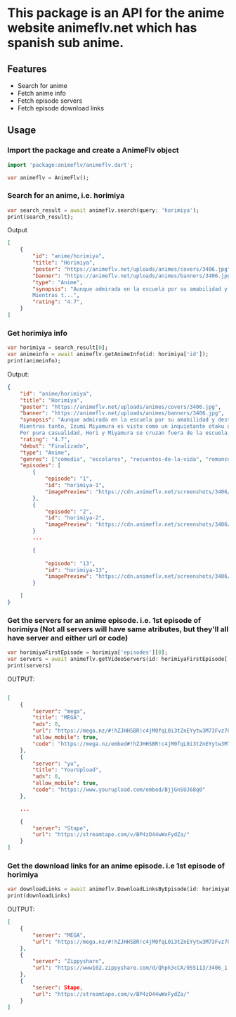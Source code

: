 <!-- 
This README describes the package. If you publish this package to pub.dev,
this README's contents appear on the landing page for your package.

For information about how to write a good package README, see the guide for
[writing package pages](https://dart.dev/guides/libraries/writing-package-pages). 

For general information about developing packages, see the Dart guide for
[creating packages](https://dart.dev/guides/libraries/create-library-packages)
and the Flutter guide for
[developing packages and plugins](https://flutter.dev/developing-packages). 
-->

# This package is an API for the anime website animeflv.net which has spanish sub anime.

## Features

* Search for anime
* Fetch anime info
* Fetch episode servers
* Fetch episode download links

## Usage

### Import the package and create a AnimeFlv object
```dart
import 'package:animeflv/animeflv.dart';

var animeflv = AnimeFlv();
```
### Search for an anime, i.e. horimiya
```dart
var search_result = await animeflv.search(query: 'horimiya');
print(search_result);
```
Output
```json
[
    {
        "id": "anime/horimiya", 
        "title": "Horimiya", 
        "poster": "https://animeflv.net/uploads/animes/covers/3406.jpg", 
        "banner": "https://animeflv.net/uploads/animes/banners/3406.jpg", 
        "type": "Anime", 
        "synopsis": "Aunque admirada en la escuela por su amabilidad y destreza académica, la estudiante de preparatoria Kyouko Hori ha estado escondiendo otro lado de ella. Con sus padres a menudo fuera de casa debido al trabajo, Hori tiene que cuidar de su hermano menor y hacer las tareas del hogar, sin tener tiempo para socializar fuera de la escuela. 
        Mientras t...", 
        "rating": "4.7",
    }
]
```
### Get horimiya info
```dart
var horimiya = search_result[0];
var animeinfo = await animeflv.getAnimeInfo(id: horimiya['id']);
print(animeinfo);
```
Output:
```json
{
    "id": "anime/horimiya", 
    "title": "Horimiya", 
    "poster": "https://animeflv.net/uploads/animes/covers/3406.jpg", 
    "banner": "https://animeflv.net/uploads/animes/banners/3406.jpg", 
    "synopsis": "Aunque admirada en la escuela por su amabilidad y destreza académica, la estudiante de preparatoria Kyouko Hori ha estado escondiendo otro lado de ella. Con sus padres a menudo fuera de casa debido al trabajo, Hori tiene que cuidar de su hermano menor y hacer las tareas del hogar, sin tener tiempo para socializar fuera de la escuela.
    Mientras tanto, Izumi Miyamura es visto como un inquietante otaku que usa anteojos. Sin embargo, en realidad es una persona amable e inepta para estudiar. Además, tiene nueve piercings escondidos detrás de su largo cabello, y un tatuaje a lo largo de su espalda y hombro izquierdo.
    Por pura casualidad, Hori y Miyamura se cruzan fuera de la escuela, ninguno luciendo como el otro lo esperaría. Estos polos aparentemente opuestos se convierten en amigos, compartiendo un lado que nunca le han mostrado a nadie.", 
    "rating": "4.7", 
    "debut": "Finalizado", 
    "type": "Anime", 
    "genres": ["comedia", "escolares", "recuentos-de-la-vida", "romance", "shounen"], 
    "episodes": [
        {
            "episode": "1", 
            "id": "horimiya-1", 
            "imagePreview": "https://cdn.animeflv.net/screenshots/3406/1/th_3.jpg"
        },
        {
            "episode": "2", 
            "id": "horimiya-2", 
            "imagePreview": "https://cdn.animeflv.net/screenshots/3406/2/th_3.jpg"
        }
        ...

        {
        
            "episode": "13", 
            "id": "horimiya-13", 
            "imagePreview": "https://cdn.animeflv.net/screenshots/3406/13/th_3.jpg"
        }

    ]
}
```
### Get the servers for an anime episode. i.e. 1st episode of horimiya (Not all servers will have same atributes, but they'll all have server and either url or code)
```dart
var horimiyaFirstEpisode = horimiya['episodes'][0];
var servers = await animeflv.getVideoServers(id: horimiyaFirstEpisode['id']);
print(servers)
```
OUTPUT:
```json

[
    {
        "server": "mega", 
        "title": "MEGA",
        "ads": 0, 
        "url": "https://mega.nz/#!hZJHHSBR!c4jM0fqL0i3tZnEYytw3M73Fvz70UtHD7c5DoReVDaM", 
        "allow_mobile": true, 
        "code": "https://mega.nz/embed#!hZJHHSBR!c4jM0fqL0i3tZnEYytw3M73Fvz70UtHD7c5DoReVDaM"
    }, 
    {
        "server": "yu", 
        "title": "YourUpload", 
        "ads": 0, 
        "allow_mobile": true, 
        "code": "https://www.yourupload.com/embed/BjjGnSUJ68q0"
    },

    ...

    {
        "server": "Stape", 
        "url": "https://streamtape.com/v/BP4zD44wWxFydZa/"
    }
]

```
### Get the download links for an anime episode. i.e 1st episode of horimiya
```dart
var downloadLinks = await animeflv.DownloadLinksByEpisode(id: horimiyaFirstEpisode['id']);
print(downloadLinks)
```
OUTPUT:
```json
[
    {
        "server": "MEGA", 
        "url": "https://mega.nz/#!hZJHHSBR!c4jM0fqL0i3tZnEYytw3M73Fvz70UtHD7c5DoReVDaM"
    }, 
    {
        "server": "Zippyshare", 
        "url": "https://www102.zippyshare.com/d/Qhpk3cCA/955113/3406_1.mp4"
    }, 
    {
        "server": Stape, 
        "url": "https://streamtape.com/v/BP4zD44wWxFydZa/"
    }
]

```